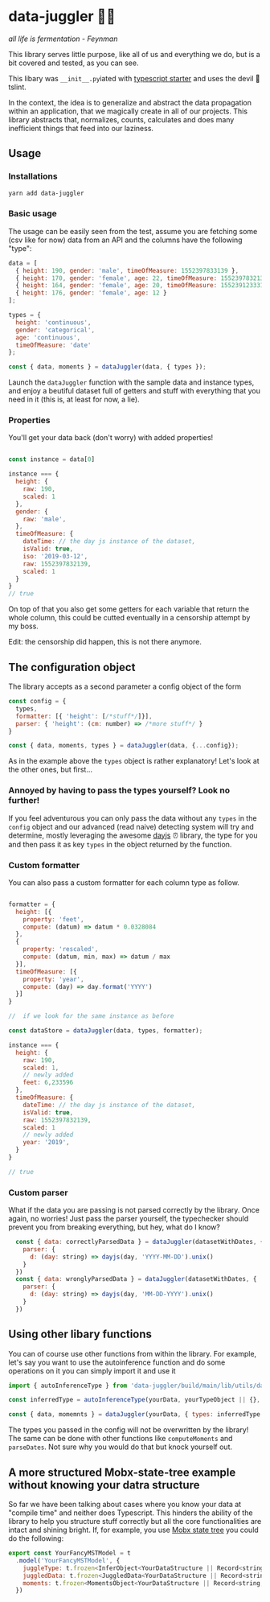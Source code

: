 # data-juggler 🤹‍♀️

_all life is fermentation - Feynman_

This library serves little purpose, like all of us and everything we do, but is a bit covered and tested, as you can see.

This libary was `__init__.py`iated with [typescript starter](https://github.com/bitjson/typescript-starter) and uses the devil 👹 tslint.

In the context, the idea is to generalize and abstract the data propagation within an application, that we magically create in all of our projects.
This library abstracts that, normalizes, counts, calculates and does many inefficient things that feed into our laziness.

## Usage

### Installations

```bash
yarn add data-juggler
```

### Basic usage

The usage can be easily seen from the test, assume you are fetching some (csv like for now) data from an API and the columns have the following "type":

```javascript
data = [
  { height: 190, gender: 'male', timeOfMeasure: 1552397833139 },
  { height: 170, gender: 'female', age: 22, timeOfMeasure: 1552397832139 },
  { height: 164, gender: 'female', age: 20, timeOfMeasure: 15523912333139 },
  { height: 176, gender: 'female', age: 12 }
];

types = {
  height: 'continuous',
  gender: 'categorical',
  age: 'continuous',
  timeOfMeasure: 'date'
};

const { data, moments } = dataJuggler(data, { types });
```

Launch the `dataJuggler` function with the sample data and instance types, and enjoy a beutiful dataset full of getters and stuff with everything that you need in it (this is, at least for now, a lie).

### Properties

You'll get your data back (don't worry) with added properties!

```javascript

const instance = data[0]

instance === {
  height: {
    raw: 190,
    scaled: 1
  },
  gender: {
    raw: 'male',
  },
  timeOfMeasure: {
    dateTime: // the day js instance of the dataset,
    isValid: true,
    iso: '2019-03-12',
    raw: 1552397832139,
    scaled: 1
  }
}
// true

```

On top of that you also get some getters for each variable that return the whole column, this could be cutted eventually in a censorship attempt by my boss.

Edit: the censorship did happen, this is not there anymore.

## The configuration object

The library accepts as a second parameter a config object of the form

```javascript
const config = {
  types,
  formatter: [{ 'height': [/*stuff*/]}],
  parser: { 'height': (cm: number) => /*more stuff*/ }
}

const { data, moments, types } = dataJuggler(data, {...config});

```

As in the example above the `types` object is rather explanatory! Let's look at the other ones, but first...

### Annoyed by having to pass the types yourself? Look no further!

If you feel adventurous you can only pass the data without any `types` in the `config` object and our advanced (read naive) detecting system will try and determine, mostly leveraging the awesome [dayjs](https://github.com/iamkun/dayjs) ⏰ library, the type for you and then pass it as key `types` in the object returned by the function.

### Custom formatter

You can also pass a custom formatter for each column type as follow.

```javascript

formatter = {
  height: [{
    property: 'feet',
    compute: (datum) => datum * 0.0328084
  },
  {
    property: 'rescaled',
    compute: (datum, min, max) => datum / max
  }],
  timeOfMeasure: [{
    property: 'year',
    compute: (day) => day.format('YYYY')
  }]
}

//  if we look for the same instance as before

const dataStore = dataJuggler(data, types, formatter);

instance === {
  height: {
    raw: 190,
    scaled: 1,
    // newly added
    feet: 6,233596
  },
  timeOfMeasure: {
    dateTime: // the day js instance of the dataset,
    isValid: true,
    raw: 1552397832139,
    scaled: 1
    // newly added
    year: '2019',
  }
}

// true

```

### Custom parser

What if the data you are passing is not parsed correctly by the library. Once again, no worries! Just pass the parser yourself, the typechecker should prevent you from breaking everything, but hey, what do I know?

```javascript
  const { data: correctlyParsedData } = dataJuggler(datasetWithDates, {
    parser: {
      d: (day: string) => dayjs(day, 'YYYY-MM-DD').unix()
    }
  })
  const { data: wronglyParsedData } = dataJuggler(datasetWithDates, {
    parser: {
      d: (day: string) => dayjs(day, 'MM-DD-YYYY').unix()
    }
  })
```

## Using other libary functions

You can of course use other functions from within the library. For example, let's say you want to use the autoinference function and do some operations on it you can simply import it and use it

```javascript
import { autoInferenceType } from 'data-juggler/build/main/lib/utils/dataInference';

const inferredType = autoInferenceType(yourData, yourTypeObject || {}, yourParser || {})

const { data, momemnts } = dataJuggler(yourData, { types: inferredType })
```

The types you passed in the config will not be overwritten by the library! The same can be done with other functions like `computeMoments` and `parseDates`. Not sure why you would do that but knock yourself out.

## A more structured Mobx-state-tree example without knowing your datra structure

So far we have been talking about cases where you know your data at "compile time" and neither does Typescript. This hinders the ability of the library to help you structure stuff correctly but all the core functionalities are intact and shining bright. If, for example, you use [Mobx state tree](https://github.com/mobxjs/mobx-state-tree) you could do the following:

```javascript
export const YourFancyMSTModel = t
  .model('YourFancyMSTModel', {
    juggleType: t.frozen<InferObject<YourDataStructure || Record<string, unknown>(),
    juggledData: t.frozen<JuggledData<YourDataStructure || Record<string, unknown>(),
    moments: t.frozen<MomentsObject<YourDataStructure || Record<string, unknown>(),
  })
```